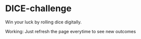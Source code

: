 # DICE-challenge
Win your luck by rolling dice digitally.

Working:
Just refresh the page everytime to see new outcomes
